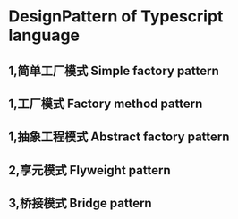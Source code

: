 # DesignPattern of Typescript language
## 1,简单工厂模式 Simple factory pattern
## 1,工厂模式  Factory method pattern
## 1,抽象工程模式 Abstract factory pattern
## 2,享元模式 Flyweight pattern
## 3,桥接模式 Bridge pattern
